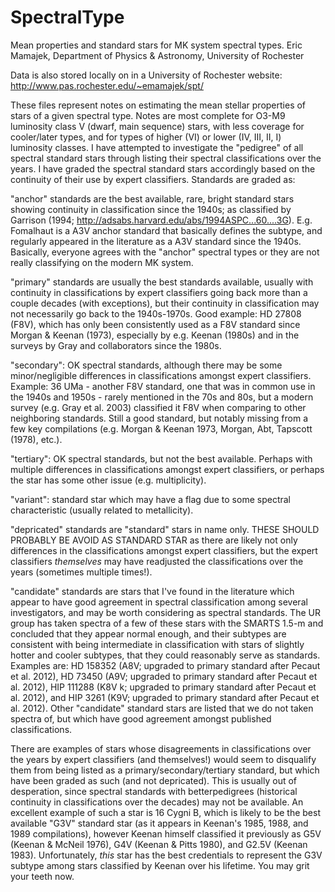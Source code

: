# SpectralType
Mean properties and standard stars for MK system spectral types. 
Eric Mamajek, Department of Physics & Astronomy, University of Rochester

Data is also stored locally on in a University of Rochester website:
http://www.pas.rochester.edu/~emamajek/spt/

These files represent notes on estimating the mean stellar properties of stars
of a given spectral type. Notes are most complete for O3-M9 luminosity class V (dwarf, main sequence) stars,
with less coverage for cooler/later types, and for types of higher (VI) or lower
(IV, III, II, I) luminosity classes. I have attempted to investigate the "pedigree"
of all spectral standard stars through listing their spectral classifications over
the years. I have graded the spectral standard stars accordingly based on the
continuity of their use by expert classifiers. Standards are graded as: 

"anchor" standards are the best available, rare, bright standard stars showing 
continuity in classification since the 1940s; as classified by Garrison (1994; 
http://adsabs.harvard.edu/abs/1994ASPC...60....3G). E.g. Fomalhaut is a A3V anchor standard 
that basically defines the subtype, and regularly appeared in the literature as a A3V standard 
since the 1940s. Basically, everyone agrees with the "anchor" spectral types or they are
not really classifying on the modern MK system. 

"primary" standards are usually the best standards available, usually with continuity in 
classifications by expert classifiers going back more than a couple decades (with exceptions),
but their continuity in classification may not necessarily go back to the 1940s-1970s. 
Good example: HD 27808 (F8V), which has only been consistently used as a F8V standard
since Morgan & Keenan (1973), especially by e.g. Keenan (1980s) and in the surveys
 by Gray and collaborators since the 1980s. 

"secondary": OK spectral standards, although there may be some minor/negligible differences
in classifications amongst expert classifiers. Example: 36 UMa - another F8V standard, one
that was in common use in the 1940s and 1950s - rarely mentioned in the 70s and 80s, but
a modern survey (e.g. Gray et al. 2003) classified it F8V when comparing to other neighboring
standards. Still a good standard, but notably missing from a few key compilations 
(e.g. Morgan & Keenan 1973, Morgan, Abt, Tapscott (1978), etc.). 

"tertiary": OK spectral standards, but not the best available. Perhaps with multiple differences
in classifications amongst expert classifiers, or perhaps the star has some other issue
(e.g. multiplicity). 

"variant": standard star which may have a flag due to some spectral characteristic (usually
related to metallicity). 

"depricated" standards are "standard" stars in name only. THESE SHOULD PROBABLY BE AVOID AS STANDARD 
STAR as there are likely not only differences in the classifications amongst expert classifiers, but
the expert classifiers *themselves* may have readjusted the classifications over the years (sometimes
multiple times!). 

"candidate" standards are stars that I've found in the literature which appear to have 
good agreement in spectral classification among several investigators, and may be worth
considering as spectral standards. The UR group has taken spectra of a few of these stars
with the SMARTS 1.5-m and concluded that they appear normal enough, and their subtypes
are consistent with being intermediate in classification with stars of slightly hotter and cooler 
subtypes, that they could reasonably serve as standards. Examples are: HD 158352 (A8V;
upgraded to primary standard after Pecaut et al. 2012), HD 73450 (A9V; upgraded
to primary standard after Pecaut et al. 2012), HIP 111288 (K8V k; upgraded to primary standard
after Pecaut et al. 2012), and HIP 3261 (K9V; upgraded to primary standard after Pecaut et al.
2012). Other "candidate" standard stars are listed that we do not taken spectra of, but
which have good agreement amongst published classifications. 

There are examples of stars whose disagreements in classifications over the years by expert
classifiers (and themselves!) would seem to disqualify them from being listed as a 
primary/secondary/tertiary standard, but which have been graded as such (and not depricated). 
This is usually out of desperation, since spectral standards with betterpedigrees (historical 
continuity in classifications over the decades) may not be available. An excellent example of such 
a star is 16 Cygni B, which is likely to be the best available "G3V" standard star (as it appears in 
Keenan's 1985, 1988, and 1989 compilations), however Keenan himself classified it previously as G5V 
(Keenan & McNeil 1976), G4V (Keenan & Pitts 1980), and G2.5V (Keenan 1983). Unfortunately,
*this* star has the best credentials to represent the G3V subtype among stars classified by 
Keenan over his lifetime. You may grit your teeth now. 








